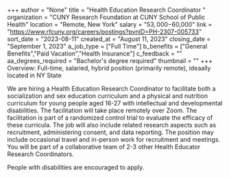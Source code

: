 +++
author = "None"
title = "Health Education Research Coordinator "
organization = "CUNY Research Foundation at CUNY School of Public Health"
location = "Remote, New York"
salary = "$53,000-$60,000"
link = "https://www.rfcuny.org/careers/postings?pvnID=PH-2307-005733"
sort_date = "2023-08-11"
created_at = "August 11, 2023"
closing_date = "September 1, 2023"
a_job_type = ["Full Time"]
b_benefits = ["General Benefits","Paid Vacation","Health Insurance"]
c_feedback = ""
aa_degrees_required = "Bachelor's degree required"
thumbnail = ""
+++
Overview: Full-time, salaried, hybrid position (primarily remote), ideaally located in NY State

We are hiring a Health Education Research Coordinator to facilitate both a socialization and sex education curriculum and a physical and nutrition curriculum for young people aged 16-27 with intellectual and developmental disabilities. The facilitation will take place remotely over Zoom. The facilitation is part of a randomized control trial to evaluate the efficacy of these curricula. The job will also include related research aspects such as recruitment, administering consent, and data reporting. The position may include occasional travel and in-person work for recruitment and meetings. You will be part of a collaborative team of 2-3 other Health Educator Research Coordinators.  

People with disabilities are encouraged to apply.